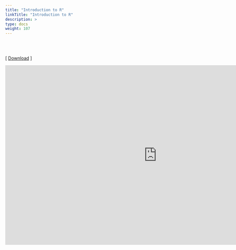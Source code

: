 ```yaml
---
title: "Introduction to R"
linkTitle: "Introduction to R"
description: >
type: docs
weight: 107
---
```


<br></br>

[ [Download](https://docs.google.com/presentation/d/19draR1cs94AQrnQrQa8fE8wn7pfItrZA9_EWkuHz62o/edit?usp=sharing) ]

<iframe src="https://docs.google.com/presentation/d/e/2PACX-1vQ7HlbS-Rou8KR7U22iLc6OJyHZcZEWruGwjFtFszGXFpdfaEi7OKdKnhk9QrkjIYkqPEyMcPUNPUQt/embed?start=false&loop=false&delayms=60000" frameborder="0" width="960" height="569" allowfullscreen="true" mozallowfullscreen="true" webkitallowfullscreen="true"></iframe>


